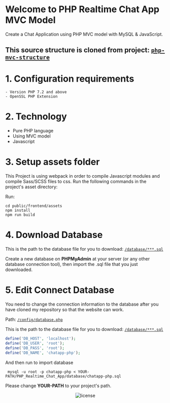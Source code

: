 # Welcome to PHP Realtime Chat App MVC Model
Create a Chat Application using PHP MVC model with MySQL & JavaScript.

## This source structure is cloned from project: [`php-mvc-structure`](https://github.com/TanHongIT/php-mvc-structure)

# 1. Configuration requirements

    - Version PHP 7.2 and above
    - OpenSSL PHP Extension

# 2. Technology
- Pure PHP language
- Using MVC model
- Javascript

# 3. Setup assets folder

This Project is using webpack in order to compile Javascript modules and compile Sass/SCSS files to css. Run the following commands in the project's asset directory:

Run:

```shell
cd public/frontend/assets
npm install
npm run build
```

# 4. Download Database

This is the path to the database file for you to download: [`/database/***.sql`](https://github.com/TanHongIT/PHP_Realtime_Chat_App/tree/main/database)

Create a new database on **PHPMyAdmin** at your server (or any other database connection tool), then import the .sql file that you just downloaded.

# 5. Edit Connect Database

You need to change the connection information to the database after you have cloned my repository so that the website can work.

Path: [`/config/database.php`](https://github.com/TanHongIT/PHP_Realtime_Chat_App/tree/main/config)

This is the path to the database file for you to download: [`/database/***.sql`](https://github.com/TanHongIT/PHP_Realtime_Chat_App/tree/main/database)

```php
define('DB_HOST', 'localhost');
define('DB_USER', 'root');
define('DB_PASS', 'root');
define('DB_NAME', 'chatapp-php');
```

And then run to import database

```shell
 mysql -u root -p chatapp-php < YOUR-PATH/PHP_Realtime_Chat_App/database/chatapp-php.sql 
```
Please change **YOUR-PATH** to your project's path.

<p align="center">
     <img src="https://img.shields.io/packagist/l/doctrine/orm.svg" data-origin="https://img.shields.io/packagist/l/doctrine/orm.svg" alt="license">
</p>
